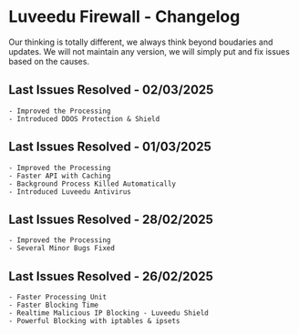 # Luveedu Firewall - Changelog

Our thinking is totally different, we always think beyond boudaries and updates. We will not maintain any version, we will simply put and fix issues based on the causes.

## Last Issues Resolved - 02/03/2025

```
- Improved the Processing
- Introduced DDOS Protection & Shield
```

## Last Issues Resolved - 01/03/2025

```
- Improved the Processing
- Faster API with Caching
- Background Process Killed Automatically
- Introduced Luveedu Antivirus
```

## Last Issues Resolved - 28/02/2025

```
- Improved the Processing
- Several Minor Bugs Fixed
```

## Last Issues Resolved - 26/02/2025

```
- Faster Processing Unit
- Faster Blocking Time
- Realtime Malicious IP Blocking - Luveedu Shield
- Powerful Blocking with iptables & ipsets
```